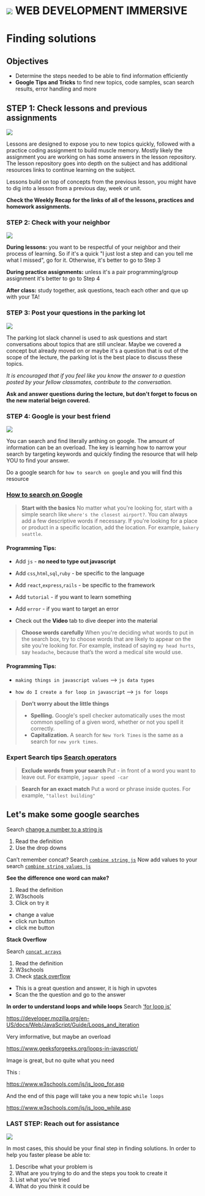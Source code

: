 # ![](https://ga-dash.s3.amazonaws.com/production/assets/logo-9f88ae6c9c3871690e33280fcf557f33.png)  WEB DEVELOPMENT IMMERSIVE

# Finding solutions

## Objectives
* Determine the steps needed to be able to find information efficiently 
* <b>Google Tips and Tricks</b> to find new topics, code samples, scan search results, error handling and more


## STEP 1: Check lessons and previous assignments

![](https://media.giphy.com/media/5zbj7HTomGwJa37pWO/giphy.gif)

Lessons are designed to expose you to new topics quickly, followed with a practice coding assignment to build muscle memory.  Mostly likely the assignment you are working on has some answers in the lesson repository. The lesson repository goes into depth on the subject and has additional resources links to continue learning on the subject.

Lessons build on top of concepts from the previous lesson, you might have to dig into a lesson from a previous day, week or unit.

<b>Check the Weekly Recap for the links of all of the lessons, practices and homework assignments.</b>

### STEP 2: Check with your neighbor

![](https://media.giphy.com/media/l3q2XTm3SOFLgtx8k/giphy.gif)

**During lessons:** you want to be respectful of your neighbor and their process of learning. So if it's a quick "I just lost a step and can you tell me what I missed", go for it. Otherwise, it's better to go to Step 3

**During practice assignments:** unless it's a pair programming/group assignment it's better to go to Step 4

**After class:** study together, ask questions, teach each other and que up with your TA!


### STEP 3: Post your questions in the parking lot

![](https://media.giphy.com/media/l0He9nwYaiP7M7zEs/giphy.gif)

The parking lot slack channel is used to ask questions and start conversations about topics that are still unclear. Maybe we covered a concept but already moved on or maybe it's a question that is out of the scope of the lecture, the parking lot is the best place to discuss these topics. 

*It is encouraged that if you feel like you know the answer to a question posted by your fellow classmates, contribute to the conversation.*

**Ask and answer questions during the lecture, but don't forget to focus on the new material beign covered.**


### STEP 4: Google is your best friend


![](https://media.giphy.com/media/o1sHpyku3WDrW/giphy.gif)

You can search and find literally anthing on google. The amount of information can be an overload. The key is learning how to narrow your search by targeting keywords and quickly finding the resource that will help YOU to find your answer. 

Do a google search for ```how to search on google``` and you will find this resource 
### [How to search on Google](https://support.google.com/websearch/answer/134479?hl=en)

> **Start with the basics**
> No matter what you're looking for, start with a simple search like `where's the closest airport?`. You can always add a few descriptive words if necessary.
If you're looking for a place or product in a specific location, add the location. For example, `bakery seattle`. 

#### Programming Tips: 
* Add `js` - **no need to type out javascript**
* Add `css`,`html`,`sql`,`ruby` - be specific to the language
* Add `react`,`express`,`rails` - be specific to the framework

* Add `tutorial` - if you want to learn something
* Add `error` - if you want to target an error
* Check out the **Video** tab to dive deeper into the material

> **Choose words carefully**
> When you're deciding what words to put in the search box, try to choose words that are likely to appear on the site you're looking for. For example, instead of saying `my head hurts`, say `headache`, because that’s the word a medical site would use.

#### Programming Tips: 
* `making things in javascript values` —> `js data types`

* `how do I create a for loop in javascript` —> `js for loops`


> **Don’t worry about the little things**
> * **Spelling.** Google's spell checker automatically uses the most common spelling of a given word, whether or not you spell it correctly. 
> * **Capitalization.** A search for `New York Times` is the same as a search for `new york times`.


### Expert Search tips [Search operators](https://support.google.com/websearch/answer/2466433)

> **Exclude words from your search**
> Put - in front of a word you want to leave out. For example, `jaguar speed -car`

> **Search for an exact match**
> Put a word or phrase inside quotes. For example, `"tallest building"` 

## Let's make some google searches

Search [change a number to a string js](
https://www.google.com/search?ei=5Pd2XOXEKcGQ_Qal6rywAw&q=change+a+number+to+a+string+js&oq=change+a+number+to+a+string+js&gs_l=psy-ab.3..0i22i30l2.9745.17598..18138...0.0..0.225.2453.24j5j1......0....1..gws-wiz.......0i71j35i39j0i131j0j0i67j0i20i263j0i22i10i30.FKBMZLqyNCU)


1. Read the definition 
2. Use the drop downs


Can’t remember concat?
Search [`combine string js`](https://www.google.com/search?client=firefox-b-1-d&q=combine+string+js)
Now add values to your search [`combine string values js`](https://www.google.com/search?client=firefox-b-1-d&ei=tER3XPihFKeQ_Qa755DoCA&q=combine+string+values+js&oq=combine+string+values+js&gs_l=psy-ab.3..35i39.26752.28099..28307...0.0..0.299.904.3j3j1......0....1..gws-wiz.......0i71j0i8i30j0i8i7i30.1Idq0BCC3mU)

**See the difference one word can make?**
1. Read the definition
2. W3schools
3. Click on try it
* change a value 
* click run button
* click me button 

**Stack Overflow**

Search [`concat arrays`](https://www.google.com/search?client=firefox-b-1-d&q=concat+arrays)
1. Read the definition
2. W3schools
3. Check [stack overflow](https://stackoverflow.com/questions/3975170/javascript-how-to-join-combine-two-arrays-to-concatenate-into-one-array)
* This is a great question and answer, it is high in upvotes
* Scan the the question and go to the answer


**In order to understand loops and while loops**
Search [‘for loop js’](https://www.google.com/search?ei=bgp3XO6HI4z5_AaHmY-QCg&q=for+loop+js&oq=for+loop+js&gs_l=psy-ab.3..35i39j0j0i20i263j0l7.15307810.15307810..15308594...0.0..0.96.96.1......0....2j1..gws-wiz.......0i71.Al-lO1eot14)

https://developer.mozilla.org/en-US/docs/Web/JavaScript/Guide/Loops_and_iteration

Very imformative, but maybe an overload

https://www.geeksforgeeks.org/loops-in-javascript/

Image is great, but no quite what you need

This :

https://www.w3schools.com/js/js_loop_for.asp

And the end of this page will take you a new topic `while loops`

https://www.w3schools.com/js/js_loop_while.asp




### LAST STEP: Reach out for assistance
![](https://media.giphy.com/media/IoXVrbzUIuvTy/giphy.gif)

In most cases, this should be your final step in finding solutions. In order to help you faster please be able to:
1. Describe what your problem is
2. What are you trying to do and the steps you took to create it
3. List what you’ve tried
4. What do you think it could be





